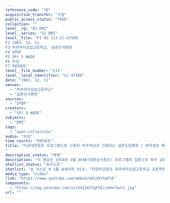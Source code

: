 ```yaml
---
reference_code: "76"
acquisition_transfer: "수집"
public_access_status: "TRUE"
collection: ""
level__rg: "R2 DMZ"
level__series: "S2 DMZ"
level__file: "F1 RG 111-LC-47508
F2 1963. 12. 11
F3 파주여자상업고등학교, 금촌민사병원
F4 SPDP
F5 SP/ 5 WADE
F6 무성 
F7 9분58초"
level__file_number: "111"
level__local_identifier: "LC-47508"
date: "1963. 12. 11"
venues: 
  - "파주여자상업고등학교"
  - "금촌민사병원"
sources: 
  - "SPDP"
creators: 
  - "SP/ 5 WADE"
subjects: 
  - "DMZ"
tags: 
  - "open-collection"
audio: "무성"
time_courts: "9분58초"
title: "미군대한원조 프로그램으로 신축된 파주여상과 건설되는 금촌도립병원 / 여학생과 배구하는 미군
"
description_status: "해제"
description: "이 영상은 1954년 3월 AFAK(대한군사원조) 프로그램의 일환으로 파주 금촌 파주여자상업학교와 금촌 민사병원 건설 과정을 보여주고 있다. 영상에서 파주여상 교사는 이미 건축한 상태이다. 한 장면에는 운동장에서 학생들이 미군 관계자와 함께 배구하는 장면, 학교 전경 등으로 구성된 영상이다. 1954년 금촌민사병원 1차 완공 이후 추가로 병원이 증축되고 있다. 병원장 이 박사와 미군 담당 하옌이 공사 현황과 주변을 둘러보고 있다. 영상에는 두 사람 모두가 매우 만족한 표정이다. 특히 공사에는 지역 주민들이 직접 고용되어 참여하고 있음을 알 수 있다. 이 영상을 촬영한 부대는 미 육군성 특별사진과(department of the army special photographic office, SPDP)이며 같은 4과의 웨이드(Wade)가 담당했다. 이 사진과는 1962년에 미국 본토, 파나마, 태평양 등 3개 구역으로 나눠 조직되었고 국방부, 합동참모부, 미 의회 등에 영상을 제공하기도 했다. 특히 이 부대는 대통령 존 케네디(JFK)의 명령에 따라 무한한 권한을 지녔고 베트남 전쟁을 계기로 확장되었다."
shotlist_status: "숏리스트"
shotlist: "숏 리스트 # 1롤 슬레이트 01초: “대한미군원조 파주여자상업고등학교 프로젝트 번호 63-310 지원사령부 중대본 부” 표지판. 학교 전경과 학생들이 배구하는 모습. 지프차가 학교 정문을 통과해 들어온다. 운동장에 학생들이 배구 경기 중이다. (1분05초) 학교장이 1기병사단 두 병사를 만나고 있다. 추가로 학교 공사 가 진행되고 있다. # 2롤 슬레이트 1분10초 : 학교장이 두 병사와 악수를 하고 있다. 3명은 학생들이 배구경기 장면을 보 고 있다. 기차가 지나고 있다. 두 병사가 학생들과 배구 경기에 참여하고 있다. # 3롤 슬레이트 2분15초 : 배구경기 장면. # 4롤 슬레이트 3분21초 : 공사가 한창이다. 미군들이 목재를 옮기고 있다. 학생과 교사가 작업하고 있다. # 5롤 슬레이트 4분29초 : “AFAK프로젝트 1963년도 대한군사원조 공사 금촌민사병원(Kumchon Prov Hospital)”이라는 표지판. 공사가 한창이다. 중렬 조지 하옌(George E. Hayen, 15의료대대)과  이경락(Kyung nak) 박사가 공사 장면을 보고 있다. 하옌은 프로젝트 전체 내용을 차트를 보고 설명하고 있다. “AFAK 1963년 프로젝트” 1. 내용 : 병원 병동건설 2. 할당 : AFAK 자재들 3. 지원 장교 : 15의료대대, 7트럭중대 4. 건설 시기 1963년 10월 15일부터 11월 30일까지 # 6롤 슬레이트  5분33초 : 민간 건설업자들이 작업 중에 있다. 목공 작업. 주변에 아이들이 구경하고 있다. # 7롤 슬레이트 6분41초 : 하옌과 이 박사가 병원 건설 현장을 살펴보고 있다. 또 다른 한국인이 와서 공사 상황을 살펴본다. # 8롤 슬레이트 7분44초 : 병동 지붕공사 장면. 기와 작업 중이다. 다른 병원관계자가 공사 작업을 살 펴보고 있다. # 9롤 슬레이트 8분54초 : 목공 작업 장면. "
media_type: "video"
link: "https://www.youtube.com/embed/Ud1IKYSqFSE"
components: 
  - "https://img.youtube.com/vi/Ud1IKYSqFSE/sddefault.jpg"
url: ""
---
```

